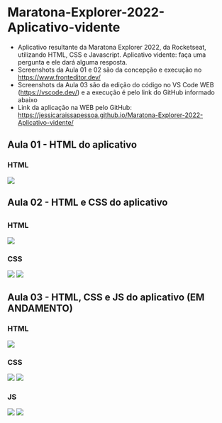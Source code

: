 # Maratona-Explorer-2022-Aplicativo-vidente

- Aplicativo resultante da Maratona Explorer 2022, da Rocketseat, utilizando HTML, CSS e Javascript. Aplicativo vidente: faça uma pergunta e ele dará alguma resposta. 
- Screenshots da Aula 01 e 02 são da concepção e execução no https://www.fronteditor.dev/
- Screenshots da Aula 03 são da edição do código no VS Code WEB (https://vscode.dev/) e a execução é pelo link do GitHub informado abaixo
- Link da aplicação na WEB pelo GitHub: https://jessicaraissapessoa.github.io/Maratona-Explorer-2022-Aplicativo-vidente/

##



## Aula 01 - HTML do aplicativo
  
### HTML
  <img src="https://user-images.githubusercontent.com/103599234/172263313-92f53279-3009-4ba1-b218-08c80f5b3864.png"/>

##



## Aula 02 - HTML e CSS do aplicativo

##

### HTML
  <img src="https://user-images.githubusercontent.com/103599234/173204030-ef9cc1c7-41c9-4f65-ba3d-74da5a3c9f0d.png"/>
  <br>
  
### CSS
  <img src="https://user-images.githubusercontent.com/103599234/173204276-cb7e1c85-2cbe-4cea-b36e-0569766986d5.png"/>
  <img src="https://user-images.githubusercontent.com/103599234/173204280-2a6e020a-e602-4093-831c-338dc9c65bca.png"/>
  
##



## Aula 03 - HTML, CSS e JS do aplicativo (EM ANDAMENTO)
  
### HTML
  <img src="https://user-images.githubusercontent.com/103599234/173239722-bdfb8a82-fbc8-4078-b63f-3968d632cb61.png"/>
  <br>
  
### CSS
  <img src="https://user-images.githubusercontent.com/103599234/173239784-7932876d-5a3a-4dbb-941e-c7bf951ca88f.png"/>
  <img src="https://user-images.githubusercontent.com/103599234/173239819-82f7b418-40e1-4edf-acb4-e3ad42ad3d16.png"/>
  <br>

### JS
  <img src="https://user-images.githubusercontent.com/103599234/173239849-3b72d287-382a-4f21-8646-6a11f360d8b4.png"/>
  <img src="https://user-images.githubusercontent.com/103599234/173239884-3a76576b-6a7d-41f1-9f3c-94a6a309cc5b.png"/>
  
  
